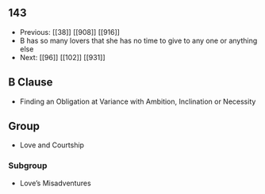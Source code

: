 ## 143
- Previous: [[38]] [[908]] [[916]] 
- B has so many lovers that she has no time to give to any one or anything else
- Next: [[96]] [[102]] [[931]] 

## B Clause
- Finding an Obligation at Variance with Ambition, Inclination or Necessity

## Group
- Love and Courtship

### Subgroup
- Love’s Misadventures

